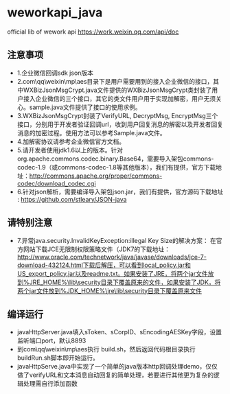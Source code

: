 # weworkapi_java
official lib of wework api https://work.weixin.qq.com/api/doc

## 注意事项
* 1.企业微信回调sdk json版本
* 2.com\qq\weixin\mp\aes目录下是用户需要用到的接入企业微信的接口，其中WXBizJsonMsgCrypt.java文件提供的WXBizJsonMsgCrypt类封装了用户接入企业微信的三个接口，其它的类文件用户用于实现加解密，用户无须关心。sample.java文件提供了接口的使用求例。
* 3.WXBizJsonMsgCrypt封装了VerifyURL, DecryptMsg, EncryptMsg三个接口，分别用于开发者验证回调url，收到用户回复消息的解密以及开发者回复消息的加密过程。使用方法可以参考Sample.java文件。
* 4.加解密协议请参考企业微信官方文档。
* 5.请开发者使用jdk1.6以上的版本。针对org.apache.commons.codec.binary.Base64，需要导入架包commons-codec-1.9（或commons-codec-1.8等其他版本），我们有提供，官方下载地址：http://commons.apache.org/proper/commons-codec/download_codec.cgi
* 6.针对json解析，需要编译导入架包json.jar，我们有提供，官方源码下载地址 : https://github.com/stleary/JSON-java

## ******请特别注意******
* 7.异常java.security.InvalidKeyException:illegal Key Size的解决方案：
在官方网站下载JCE无限制权限策略文件（JDK7的下载地址：
http://www.oracle.com/technetwork/java/javase/downloads/jce-7-download-432124.html下载后解压，可以看到local_policy.jar和US_export_policy.jar以及readme.txt。如果安装了JRE，将两个jar文件放到%JRE_HOME%\lib\security目录下覆盖原来的文件，如果安装了JDK，将两个jar文件放到%JDK_HOME%\jre\lib\security目录下覆盖原来文件


## 编译运行
* javaHttpServer.java填入sToken、sCorpID、sEncodingAESKey字段，设置监听端口port，默认8893
* 到com\qq\weixin\mp\aes执行 build.sh，然后返回代码根目录执行buildRun.sh脚本即开始运行。
* javaHttpServe.java中实现了一个简单的java版本http回调处理demo，仅仅做了verifyURL和文本消息自动回复的简单处理，若要进行其他更为复杂的逻辑处理需自行添加函数